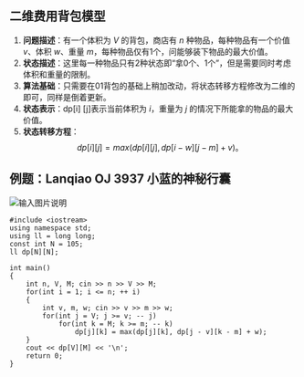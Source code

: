 ## 二维费用背包模型

1. **问题描述**：有一个体积为 *V* 的背包，商店有 *n* 种物品，每种物品有一个价值 *v*、体积 *w*、重量 *m*，每种物品仅有1个，问能够装下物品的最大价值。
2. **状态描述**：这里每一种物品只有2种状态即“拿0个、1个”，但是需要同时考虑体积和重量的限制。
3. **算法基础**：只需要在01背包的基础上稍加改动，将状态转移方程修改为二维的即可，同样是倒着更新。
4. **状态表示**：dp[i] [j]表示当前体积为 *i*，重量为 *j* 的情况下所能拿的物品的最大价值。
5. **状态转移方程**：
   $$
   dp[i][j]=max(dp[i][j],dp[i−w][j−m]+v)。
   $$
   

## 例题：Lanqiao OJ 3937 小蓝的神秘行囊

![输入图片说明](https://cdn.jsdelivr.net/gh/Dec-lxh/Images@main/img/20250310104835.png)

```
#include <iostream>
using namespace std;
using ll = long long;
const int N = 105;
ll dp[N][N];

int main()
{
    int n, V, M; cin >> n >> V >> M;
    for(int i = 1; i <= n; ++ i)
    {
        int v, m, w; cin >> v >> m >> w;
        for(int j = V; j >= v; -- j)
            for(int k = M; k >= m; -- k)
                dp[j][k] = max(dp[j][k], dp[j - v][k - m] + w);
    }
    cout << dp[V][M] << '\n';
    return 0;
}
```

